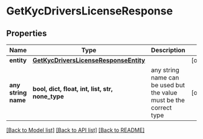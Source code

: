 # GetKycDriversLicenseResponse


## Properties
Name | Type | Description | Notes
------------ | ------------- | ------------- | -------------
**entity** | [**GetKycDriversLicenseResponseEntity**](GetKycDriversLicenseResponseEntity.md) |  | [optional] 
**any string name** | **bool, dict, float, int, list, str, none_type** | any string name can be used but the value must be the correct type | [optional]

[[Back to Model list]](../README.md#documentation-for-models) [[Back to API list]](../README.md#documentation-for-api-endpoints) [[Back to README]](../README.md)


